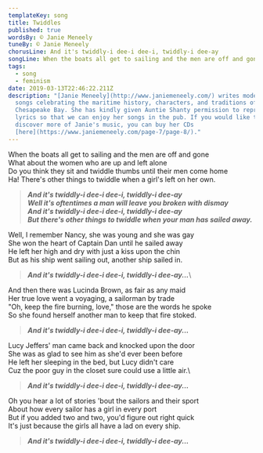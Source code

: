 ```yaml
---
templateKey: song
title: Twiddles
published: true
wordsBy: © Janie Meneely
tuneBy: © Janie Meneely
chorusLine: And it's twiddly-i dee-i dee-i, twiddly-i dee-ay
songLine: When the boats all get to sailing and the men are off and gone
tags:
  - song
  - feminism
date: 2019-03-13T22:46:22.211Z
description: "[Janie Meneely](http://www.janiemeneely.com/) writes modern sea
  songs celebrating the maritime history, characters, and traditions of the
  Chesapeake Bay. She has kindly given Auntie Shanty permission to reproduce the
  lyrics so that we can enjoy her songs in the pub. If you would like to
  discover more of Janie's music, you can buy her CDs
  [here](https://www.janiemeneely.com/page-7/page-8/)."
---
```

When the boats all get to sailing and the men are off and gone\
What about the women who are up and left alone\
Do you think they sit and twiddle thumbs until their men come home\
Ha! There's other things to twiddle when a girl's left on her own.

> ***And it's twiddly-i dee-i dee-i, twiddly-i dee-ay***\
> ***Well it's oftentimes a man will leave you broken with dismay***\
> ***And it's twiddly-i dee-i dee-i, twiddly-i dee-ay***\
> ***But there's other things to twiddle when your man has sailed away.***

Well, I remember Nancy, she was young and she was gay\
She won the heart of Captain Dan until he sailed away\
He left her high and dry with just a kiss upon the chin\
But as his ship went sailing out, another ship sailed in.

> ***And it's twiddly-i dee-i dee-i, twiddly-i dee-ay...***\

And then there was Lucinda Brown, as fair as any maid\
Her true love went a voyaging, a sailorman by trade\
"Oh, keep the fire burning, love," those are the words he spoke\
So she found herself another man to keep that fire stoked.

> ***And it's twiddly-i dee-i dee-i, twiddly-i dee-ay...***

Lucy Jeffers' man came back and knocked upon the door\
She was as glad to see him as she'd ever been before\
He left her sleeping in the bed, but Lucy didn't care\
Cuz the poor guy in the closet sure could use a little air.\

> ***And it's twiddly-i dee-i dee-i, twiddly-i dee-ay...***

Oh you hear a lot of stories 'bout the sailors and their sport\
About how every sailor has a girl in every port\
But if you added two and two, you'd figure out right quick\
It's just because the girls all have a lad on every ship.

> ***And it's twiddly-i dee-i dee-i, twiddly-i dee-ay...***